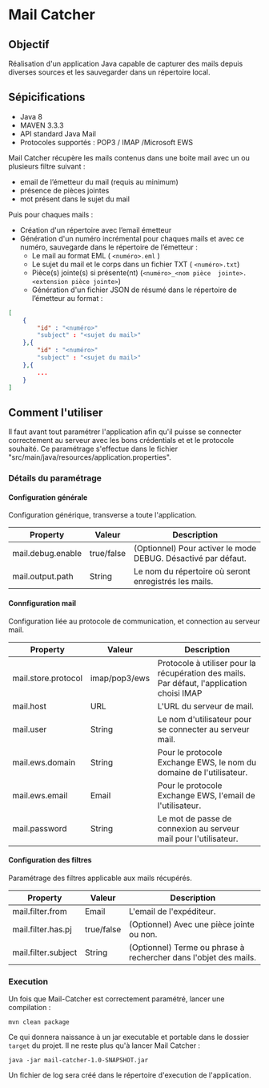 # Mail Catcher

## Objectif

Réalisation d'un application Java capable de capturer des mails depuis diverses sources et les sauvegarder dans un répertoire local.

## Sépicifications

* Java 8
* MAVEN 3.3.3
* API standard Java Mail
* Protocoles supportés : POP3 / IMAP /Microsoft EWS

Mail Catcher récupère les mails contenus dans une boite mail avec un ou plusieurs filtre suivant :

* email de l’émetteur du mail (requis au minimum)
* présence de pièces jointes
* mot présent dans le sujet du mail

Puis pour chaques mails :

* Création d'un répertoire avec l’email émetteur
* Génération d'un numéro incrémental pour chaques mails et avec ce numéro, sauvegarde dans le répertoire de l’émetteur :
    * Le mail au format EML ( `<numéro>.eml` )
    * Le sujet du mail et le corps dans un fichier TXT ( `<numéro>.txt`)
    * Pièce(s) jointe(s) si présente(nt) (`<numéro>_<nom pièce  jointe>.<extension pièce jointe>`)
    * Génération d'un fichier JSON de résumé dans le répertoire de l’émetteur au format :

```json
[
    {
        "id" : "<numéro>"
        "subject" : "<sujet du mail>"
    },{
        "id" : "<numéro>"
        "subject" : "<sujet du mail>"
    },{
        ...
    }
]
```



## Comment l'utiliser

Il faut avant tout paramétrer l'application afin qu'il puisse se connecter correctement au serveur avec les bons crédentials et et le protocole souhaité. Ce paramétrage s'effectue dans le fichier "src/main/java/resources/application.properties".

### Détails du paramétrage
#### Configuration générale
Configuration générique, transverse a toute l'application.

Property | Valeur | Description
------------ | ------------- | -------------
mail.debug.enable | true/false | (Optionnel) Pour activer le mode DEBUG. Désactivé par défaut.
mail.output.path | String  | Le nom du répertoire où seront enregistrés les mails.

#### Connfiguration mail
Configuration liée au protocole de communication, et connection au serveur mail.

Property | Valeur | Description
------------ | ------------- | -------------
mail.store.protocol | imap/pop3/ews | Protocole à utiliser pour la récupération des mails. Par défaut, l'application choisi IMAP
mail.host | URL | L'URL du serveur de mail.
mail.user | String | Le nom d'utilisateur pour se connecter au serveur mail.
mail.ews.domain | String | Pour le protocole Exchange EWS, le nom du domaine de l'utilisateur.
mail.ews.email | Email | Pour le protocole Exchange EWS, l'email de l'utilisateur.
mail.password | String | Le mot de passe de connexion au serveur mail pour l'utilisateur.

#### Configuration des filtres
Paramétrage des filtres applicable aux mails récupérés.

Property | Valeur | Description
------------ | ------------- | -------------
mail.filter.from | Email | L'email de l'expéditeur.
mail.filter.has.pj | true/false | (Optionnel) Avec une pièce jointe ou non.
mail.filter.subject | String | (Optionnel) Terme ou phrase à rechercher dans l'objet des mails.

### Execution
Un fois que Mail-Catcher est correctement paramétré, lancer une compilation :
```
mvn clean package
```

Ce qui donnera naissance à un jar executable et portable dans le dossier `target` du projet. Il ne reste plus qu'à lancer Mail Catcher :
```
java -jar mail-catcher-1.0-SNAPSHOT.jar
```

Un fichier de log sera créé dans le répertoire d'execution de l'application.
